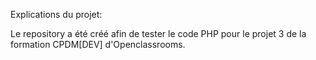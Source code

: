 Explications du projet:

Le repository a été créé afin de tester le code PHP pour le projet 3 de la formation CPDM[DEV] d'Openclassrooms.